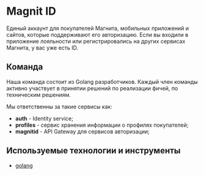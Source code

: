 # Magnit ID

Единый аккаунт для покупателей Магнита, мобильных приложений и сайтов, которые поддерживают его авторизацию.  Если вы входили в приложение лояльности или регистрировались на других сервисах Магнита, у вас уже есть ID.

## Команда

Наша команда состоит из Golang разработчиков. Каждый член команды активно участвует в принятии решений по реализации фичей, по техническим решениям.

Мы ответственны за такие сервисы как:

* **auth** - Identity service;
* **profiles** - cервис хранения информации о профилях покупателей;
* **magnitid** - API Gateway для сервисов авторизации;

## Используемые технологии и инструменты

* [golang](tech/golang.md)
